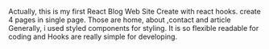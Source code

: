 Actually, this is my first React Blog Web Site
Create with react hooks.
create 4 pages in single page. Those are home, about ,contact and article
Generally, i used styled components for styling. It is so flexible readable for coding and
Hooks are really simple for developing. 



